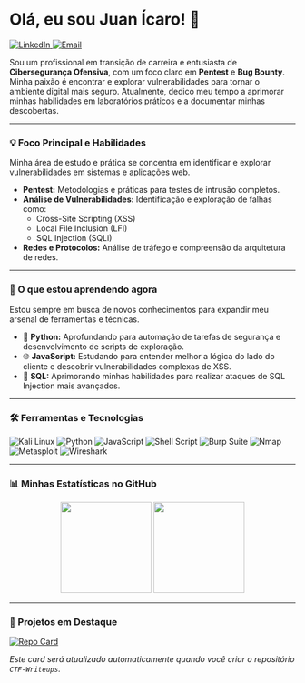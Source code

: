 # Olá, eu sou Juan Ícaro! 👋

<p align="left">
  <a href="https://www.linkedin.com/in/[SEU-LINKEDIN]/" target="_blank">
    <img src="https://img.shields.io/badge/LinkedIn-0077B5?style=for-the-badge&logo=linkedin&logoColor=white" alt="LinkedIn"/>
  </a>
  <a href="mailto:[SEU-EMAIL]">
    <img src="https://img.shields.io/badge/Email-D14836?style=for-the-badge&logo=gmail&logoColor=white" alt="Email"/>
  </a>
</p>

Sou um profissional em transição de carreira e entusiasta de **Cibersegurança Ofensiva**, com um foco claro em **Pentest** e **Bug Bounty**. Minha paixão é encontrar e explorar vulnerabilidades para tornar o ambiente digital mais seguro. Atualmente, dedico meu tempo a aprimorar minhas habilidades em laboratórios práticos e a documentar minhas descobertas.

---

### 💡 Foco Principal e Habilidades

Minha área de estudo e prática se concentra em identificar e explorar vulnerabilidades em sistemas e aplicações web.

* **Pentest:** Metodologias e práticas para testes de intrusão completos.
* **Análise de Vulnerabilidades:** Identificação e exploração de falhas como:
    * Cross-Site Scripting (XSS)
    * Local File Inclusion (LFI)
    * SQL Injection (SQLi)
* **Redes e Protocolos:** Análise de tráfego e compreensão da arquitetura de redes.

---

### 🌱 O que estou aprendendo agora

Estou sempre em busca de novos conhecimentos para expandir meu arsenal de ferramentas e técnicas.

* 🐍 **Python:** Aprofundando para automação de tarefas de segurança e desenvolvimento de scripts de exploração.
* 🌐 **JavaScript:** Estudando para entender melhor a lógica do lado do cliente e descobrir vulnerabilidades complexas de XSS.
* 🐘 **SQL:** Aprimorando minhas habilidades para realizar ataques de SQL Injection mais avançados.

---

### 🛠️ Ferramentas e Tecnologias

<p align="left">
  <img src="https://img.shields.io/badge/Kali_Linux-557C94?style=for-the-badge&logo=kali-linux&logoColor=white" alt="Kali Linux"/>
  <img src="https://img.shields.io/badge/Python-3776AB?style=for-the-badge&logo=python&logoColor=white" alt="Python"/>
  <img src="https://img.shields.io/badge/JavaScript-F7DF1E?style=for-the-badge&logo=javascript&logoColor=black" alt="JavaScript"/>
  <img src="https://img.shields.io/badge/Shell_Script-121011?style=for-the-badge&logo=gnu-bash&logoColor=white" alt="Shell Script"/>
  
  <img src="https://img.shields.io/badge/Burp_Suite-FF6600?style=for-the-badge&logo=burp-suite&logoColor=white" alt="Burp Suite"/>
  <img src="https://img.shields.io/badge/Nmap-000000?style=for-the-badge&logo=nmap&logoColor=white" alt="Nmap"/>
  <img src="https://img.shields.io/badge/Metasploit-121011?style=for-the-badge&logo=metasploit&logoColor=white" alt="Metasploit"/>
  <img src="https://img.shields.io/badge/Wireshark-1679A7?style=for-the-badge&logo=wireshark&logoColor=white" alt="Wireshark"/>
</p>

---

### 📊 Minhas Estatísticas no GitHub

<p align="center">
  <img height="160em" src="https://github-readme-stats.vercel.app/api?username=Badzx-tec&show_icons=true&theme=dracula&include_all_commits=true&count_private=true&hide_border=true&border_radius=10"/>
  <img height="160em" src="https://github-readme-stats.vercel.app/api/top-langs/?username=Badzx-tec&layout=compact&langs_count=7&theme=dracula&hide_border=true&border_radius=10"/>
</p>

---

### 📂 Projetos em Destaque

[![Repo Card](https://github-readme-stats.vercel.app/api/pin/?username=Badzx-tec&repo=CTF-Writeups&theme=dracula&hide_border=true&border_radius=10)](https://github.com/Badzx-tec/CTF-Writeups)

*Este card será atualizado automaticamente quando você criar o repositório `CTF-Writeups`.*
